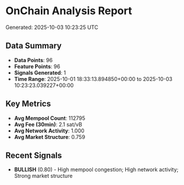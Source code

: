 # OnChain Analysis Report
Generated: 2025-10-03 10:23:25 UTC

## Data Summary
- **Data Points**: 96
- **Feature Points**: 96
- **Signals Generated**: 1
- **Time Range**: 2025-10-01 18:33:13.894850+00:00 to 2025-10-03 10:23:23.039227+00:00

## Key Metrics
- **Avg Mempool Count**: 112795
- **Avg Fee (30min)**: 2.1 sat/vB
- **Avg Network Activity**: 1.000
- **Avg Market Structure**: 0.759

## Recent Signals
- **BULLISH** (0.80) - High mempool congestion; High network activity; Strong market structure
